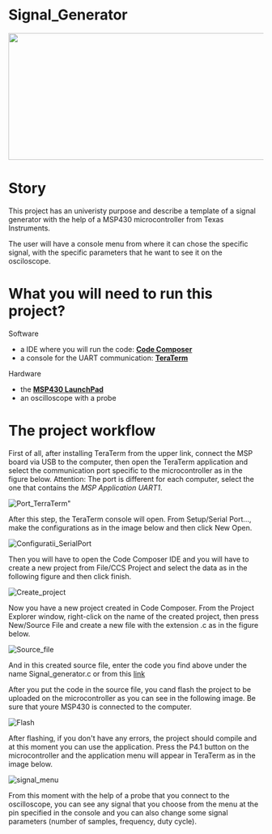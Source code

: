 # Signal_Generator
<p align="center">
  <img src="![Signal_Generator](https://github.com/SamiIonesi/Signal_Generator/assets/150432462/00f03864-758f-409c-9919-5bf69d1304a4)" width="800" height="250">
</p>


# Story
This project has an univeristy purpose and describe a template of a signal generator with the help of a MSP430 microcontroller from Texas Instruments.

The user will have a console menu from where it can chose the specific signal, with the specific parameters that he want to see it on the osciloscope.

# What you will need to run this project?
Software
- a IDE where you will run the code: [**Code Composer**](https://www.ti.com/tool/download/CCSTUDIO/12.7.0)
- a console for the UART communication: [**TeraTerm**](https://tera-term.en.lo4d.com/windows)

Hardware
- the [**MSP430 LaunchPad**](https://www.ti.com/tool/MSP-EXP430FR2355)
- an oscilloscope with a probe

# The project workflow

First of all, after installing TeraTerm from the upper link, connect the MSP board via USB to the computer, then open the TeraTerm application and select the communication port specific to the microcontroller as in the figure below. Attention: The port is different for each computer, select the one that contains the *MSP Application UART1*.

![Port_TerraTerm](https://github.com/SamiIonesi/Signal_Generator/assets/150432462/f8b7ec25-d59a-4716-b984-f9a952072250)"

After this step, the TeraTerm console will open. From Setup/Serial Port..., make the configurations as in the image below and then click New Open.

![Configuratii_SerialPort](https://github.com/SamiIonesi/Signal_Generator/assets/150432462/0e61a480-d153-46bf-bcae-e95a8f1589e6)

Then you will have to open the Code Composer IDE and you will have to create a new project from File/CCS Project and select the data as in the following figure and then click finish.

![Create_project](https://github.com/SamiIonesi/Signal_Generator/assets/150432462/4b857171-5b3c-4781-942f-986d0da4da2e)

Now you have a new project created in Code Composer. From the Project Explorer window, right-click on the name of the created project, then press New/Source File and create a new file with the extension .c as in the figure below.

![Source_file](https://github.com/SamiIonesi/Signal_Generator/assets/150432462/35f90115-f333-4286-9cfb-15e64eb70c70)

And in this created source file, enter the code you find above under the name Signal_generator.c or from this [link]()

After you put the code in the source file, you cand flash the project to be uploaded on the microcontroller as you can see in the following image. Be sure that youre MSP430 is connected to the computer.

![Flash](https://github.com/SamiIonesi/Signal_Generator/assets/150432462/bc862d73-dade-43de-88bc-a1b0c0cf3ae9)

After flashing, if you don't have any errors, the project should compile and at this moment you can use the application. Press the P4.1 button on the microcontroller and the application menu will appear in TeraTerm as in the image below.

![signal_menu](https://github.com/SamiIonesi/Signal_Generator/assets/150432462/3d9d7fcd-b083-4665-85de-1408e2858763)

From this moment with the help of a probe that you connect to the oscilloscope, you can see any signal that you choose from the menu at the pin specified in the console and you can also change some signal parameters (number of samples, frequency, duty cycle).



